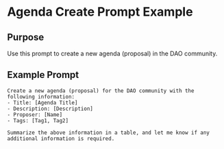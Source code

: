 # Agenda Create Prompt Example

## Purpose
Use this prompt to create a new agenda (proposal) in the DAO community.

## Example Prompt
```
Create a new agenda (proposal) for the DAO community with the following information:
- Title: [Agenda Title]
- Description: [Description]
- Proposer: [Name]
- Tags: [Tag1, Tag2]

Summarize the above information in a table, and let me know if any additional information is required.
```
